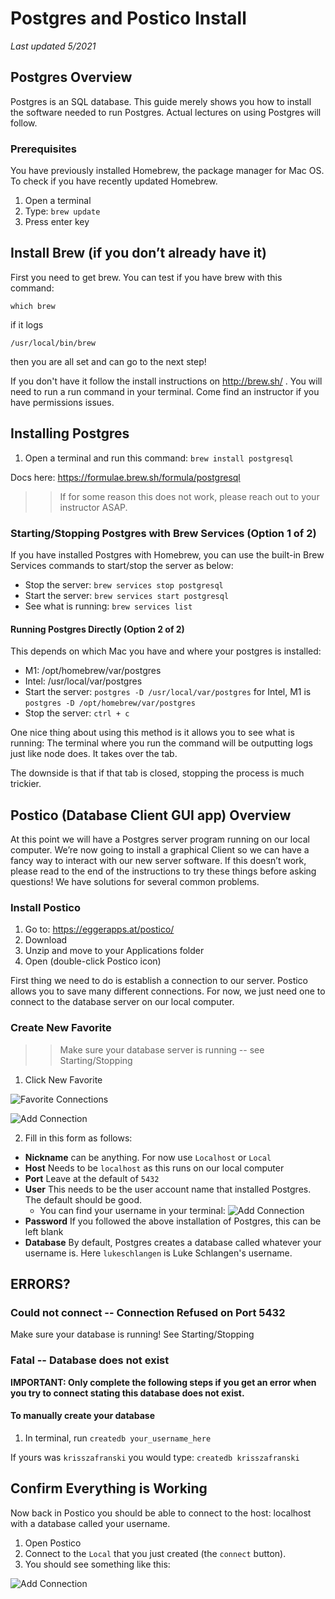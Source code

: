 # Postgres and Postico Install
*Last updated 5/2021*


## Postgres Overview

Postgres is an SQL database. This guide merely shows you how to install the software needed to run Postgres. Actual lectures on using Postgres will follow.

### Prerequisites
You have previously installed Homebrew, the package manager for Mac OS.
To check if you have recently updated Homebrew.

1. Open a terminal
2. Type: `brew update`
3. Press enter key


## Install Brew (if you don’t already have it)

First you need to get brew. You can test if you have brew with this command:

`which brew`

if it logs

`/usr/local/bin/brew`

then you are all set and can go to the next step!

If you don't have it follow the install instructions on http://brew.sh/ . You will need to run a run command in your terminal. Come find an instructor if you have permissions issues. 

## Installing Postgres

1. Open a terminal and run this command: `brew install postgresql`

Docs here: https://formulae.brew.sh/formula/postgresql

>> If for some reason this does not work, please reach out to your instructor ASAP.

### Starting/Stopping Postgres with Brew Services (Option 1 of 2)

If you have installed Postgres with Homebrew, you can use the built-in Brew Services commands to start/stop the server as below:

- Stop the server: `brew services stop postgresql`
- Start the server: `brew services start postgresql`
- See what is running: `brew services list`

#### Running Postgres Directly (Option 2 of 2)

This depends on which Mac you have and where your postgres is installed:

- M1: /opt/homebrew/var/postgres
- Intel: /usr/local/var/postgres
- Start the server: `postgres -D /usr/local/var/postgres` for Intel, M1 is `postgres -D /opt/homebrew/var/postgres`
- Stop the server: `ctrl + c`

One nice thing about using this method is it allows you to see what is running: The terminal where you run the command will be outputting logs just like node does. It takes over the tab.

The downside is that if that tab is closed, stopping the process is much trickier.


## Postico (Database Client GUI app) Overview

At this point we will have a Postgres server program running on our local computer. We’re now going to install a graphical Client so we can have a fancy way to interact with our new server software. If this doesn’t work, please read to the end of the instructions to try these things before asking questions! We have solutions for several common problems.

### Install Postico

1. Go to: https://eggerapps.at/postico/
2. Download
3. Unzip and move to your Applications folder
4. Open (double-click Postico icon)

First thing we need to do is establish a connection to our server. Postico allows you to save many different connections. For now, we just need one to connect to the database server on our local computer.

### Create New Favorite
>> Make sure your database server is running -- see Starting/Stopping

1. Click New Favorite

![Favorite Connections](images/postico-favorites.png)

![Add Connection](images/postico-add-connection.png)


2. Fill in this form as follows:

- **Nickname** can be anything. For now use `Localhost` or `Local`
- **Host** Needs to be `localhost` as this runs on our local computer
- **Port** Leave at the default of `5432`
- **User** This needs to be the user account name that installed Postgres. The default should be good.
    - You can find your username in your terminal:
![Add Connection](images/terminal-username.png)
- **Password** If you followed the above installation of Postgres, this can be left blank
- **Database** By default, Postgres creates a database called whatever your username is. Here `lukeschlangen` is Luke Schlangen's username.

## ERRORS? 

### Could not connect -- Connection Refused on Port 5432
Make sure your database is running! See Starting/Stopping

### Fatal -- Database does not exist

**IMPORTANT: Only complete the following steps if you get an error when you try to connect stating this database does not exist.**

#### To manually create your database

1. In terminal, run `createdb your_username_here`

If yours was `krisszafranski` you would type: `createdb krisszafranski`

## Confirm Everything is Working

Now back in Postico you should be able to connect to the host: localhost with a database called your username.

1. Open Postico
2. Connect to the `Local` that you just created (the `connect` button). 
3. You should see something like this:

![Add Connection](images/postico-success.png)

